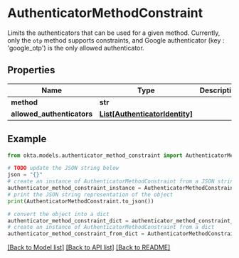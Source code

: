 # AuthenticatorMethodConstraint

Limits the authenticators that can be used for a given method. Currently, only the `otp` method supports constraints, and Google authenticator (key : 'google_otp') is the only allowed authenticator.

## Properties

Name | Type | Description | Notes
------------ | ------------- | ------------- | -------------
**method** | **str** |  | [optional] 
**allowed_authenticators** | [**List[AuthenticatorIdentity]**](AuthenticatorIdentity.md) |  | [optional] 

## Example

```python
from okta.models.authenticator_method_constraint import AuthenticatorMethodConstraint

# TODO update the JSON string below
json = "{}"
# create an instance of AuthenticatorMethodConstraint from a JSON string
authenticator_method_constraint_instance = AuthenticatorMethodConstraint.from_json(json)
# print the JSON string representation of the object
print(AuthenticatorMethodConstraint.to_json())

# convert the object into a dict
authenticator_method_constraint_dict = authenticator_method_constraint_instance.to_dict()
# create an instance of AuthenticatorMethodConstraint from a dict
authenticator_method_constraint_from_dict = AuthenticatorMethodConstraint.from_dict(authenticator_method_constraint_dict)
```
[[Back to Model list]](../README.md#documentation-for-models) [[Back to API list]](../README.md#documentation-for-api-endpoints) [[Back to README]](../README.md)


